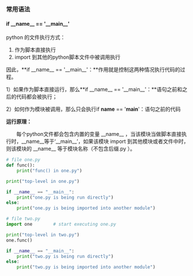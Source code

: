 ### 常用语法

#### if \_\_name\_\_ == '\_\_main\_\_'

python 的文件执行方式：

1. 作为脚本直接执行
2. import 到其他的python脚本文件中被调用执行

因此，**if \_\_name\_\_  == '\_\_main\_\_'：**作用就是控制这两种情况执行代码的过程。

1）如果作为脚本直接运行，那么**if \_\_name\_\_  == '\_\_main\_\_'：**语句之前和之后的代码都会被执行；

2）如何作为模块被调用，那么只会执行if __name__ == '__main__'：语句之前的代码

**运行原理：**

　　每个python文件都会包含内置的变量  \_\_name\_\_ ，当该模块当做脚本直接执行时，\_\_name\_\_等于‘\_\_main\_\_’，如果该模块 import 到其他模块或者文件中时，则该模块的 \_\_name\_\_ 等于模块名称（不包含后缀.py ）。

```python
# file one.py
def func():
    print("func() in one.py")

print("top-level in one.py")

if __name__ == "__main__":
    print("one.py is being run directly")
else:
    print("one.py is being imported into another module")
```

```python
# file two.py
import one        # start executing one.py

print("top-level in two.py")
one.func()

if __name__ == "__main__":
    print("two.py is being run directly")
else:
    print("two.py is being imported into another module")
```

